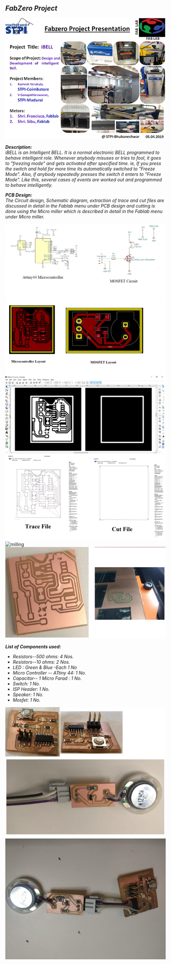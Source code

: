 ***FabZero Project***           
------------------------------------------------------------------------------------------------------------------

![slide](/img/p1.png)

***Description:***    
*iBELL is an Intelligent BELL. It is a normal electronic BELL programmed to behave intelligent role. Whenever anybody misuses or tries to fool, it goes to "freezing mode" and gets activated after specified time. ie, If you press the switch and hold for more time its automatically switched to "Freeze Mode". Also, if anybody repeatedly presses the switch it enters to "Freeze Mode". Like this, several cases of events are worked out and programmed to behave intelligently.*

***PCB Design:***  
*The Circuit design, Schematic diagram, extraction of trace and cut files are discussed in detail in the Fablab menu under PCB design and cutting is done using the Micro miller which is described in detail in the Fablab menu under Micro miller.*

![schematic](/img/p2.jpg)   
![layout](/img/p3.jpg)    
![inkscape](/img/p4.jpg)    
![trace](/img/p5.jpg)    
![milling](/img/p6.jpg)   
![pcb](/img/p7.jpg)

***List of Components used:***  
- *Resistors--500 ohms: 4 Nos.*  
- *Resistors--10 ohms: 2 Nos.*  
- *LED : Green & Blue -Each 1 No*   
- *Micro Controller -- ATtiny 44: 1 No.*   
- *Capacitor-- 1 Micro Farad : 1 No.*      
- *Switch: 1 No.*   
- *ISP Header: 1 No.*  
- *Speaker: 1 No.*    
- *Mosfet: 1 No.*

![pcbsoldering](/img/p8.jpg)  
![pcbsoldering](/img/p9.jpeg)



